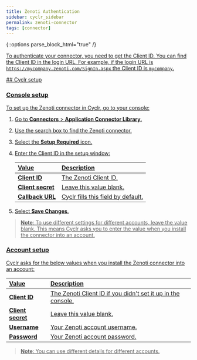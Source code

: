 ```yaml
---
title: Zenoti Authentication
sidebar: cyclr_sidebar
permalink: zenoti-connector
tags: [connector]
---
```

{::options parse_block_html="true" /}
<section class="card py-5 my-5">
<a href="client-id">

To authenticate your connector, you need to get the Client ID. You can find the Client ID in the login URL. For example, if the login URL is `https://mycompany.zenoti.com/SignIn.aspx` the Client ID is `mycompany`.


</section>
<section class="card py-5 my-5">
## Cyclr setup
  
### Console setup

To set up the Zenoti connector in Cyclr, go to your console:

1. Go to **Connectors** > **Application Connector Library**.

2. Use the search box to find the Zenoti connector.

3. Select the **Setup Required** icon.

4. Enter the Client ID in the setup window:

   | Value              | Description                                 |
   | :----------------- | :------------------------------------------ |
   | **Client ID**      | The Zenoti [Client ID](#client-id).         |
   | **Client secret**  | Leave this value blank.                     |
   | **Callback URL**   | Cyclr fills this field by default.          |
  
5. Select **Save Changes**.

> **Note**: To use different settings for different accounts, leave the value blank. This means Cyclr asks you to enter the value when you install the connector into an account.

### Account setup

Cyclr asks for the below values when you install the Zenoti connector into an account:

| Value              | Description                                 |
| :----------------- | :------------------------------------------ |
| **Client ID**      | The Zenoti [Client ID](#client-id) if you didn't set it up in the console.         |
| **Client secret**  | Leave this value blank.                     |
| **Username**       | Your Zenoti account username.               |
| **Password**       | Your Zenoti account password.               |

> **Note**: You can use different details for different accounts.

</section>
